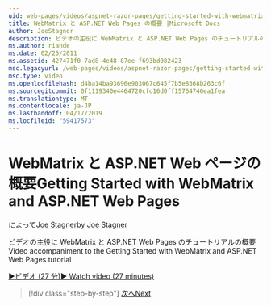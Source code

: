 ```yaml
---
uid: web-pages/videos/aspnet-razor-pages/getting-started-with-webmatrix-and-aspnet-web-pages
title: WebMatrix と ASP.NET Web Pages の概要 |Microsoft Docs
author: JoeStagner
description: ビデオの主役に WebMatrix と ASP.NET Web Pages のチュートリアルの概要
ms.author: riande
ms.date: 02/25/2011
ms.assetid: 427471f0-7ad8-4e48-87ee-f693bd082423
msc.legacyurl: /web-pages/videos/aspnet-razor-pages/getting-started-with-webmatrix-and-aspnet-web-pages
msc.type: video
ms.openlocfilehash: d4ba14ba93696e903067c645f7b5e8368b263c6f
ms.sourcegitcommit: 0f1119340e4464720cfd16d0ff15764746ea1fea
ms.translationtype: MT
ms.contentlocale: ja-JP
ms.lasthandoff: 04/17/2019
ms.locfileid: "59417573"
---
```

# <a name="getting-started-with-webmatrix-and-aspnet-web-pages"></a><span data-ttu-id="a6bfe-103">WebMatrix と ASP.NET Web ページの概要</span><span class="sxs-lookup"><span data-stu-id="a6bfe-103">Getting Started with WebMatrix and ASP.NET Web Pages</span></span>

<span data-ttu-id="a6bfe-104">によって[Joe Stagner](https://github.com/JoeStagner)</span><span class="sxs-lookup"><span data-stu-id="a6bfe-104">by [Joe Stagner](https://github.com/JoeStagner)</span></span>

<span data-ttu-id="a6bfe-105">ビデオの主役に WebMatrix と ASP.NET Web Pages のチュートリアルの概要</span><span class="sxs-lookup"><span data-stu-id="a6bfe-105">Video accompaniment to the Getting Started with WebMatrix and ASP.NET Web Pages tutorial</span></span>

[<span data-ttu-id="a6bfe-106">&#9654;ビデオ (27 分)</span><span class="sxs-lookup"><span data-stu-id="a6bfe-106">&#9654; Watch video (27 minutes)</span></span>](https://channel9.msdn.com/Blogs/ASP-NET-Site-Videos/getting-started-with-webmatrix-and-aspnet-web-pages)

> [!div class="step-by-step"]
> [<span data-ttu-id="a6bfe-107">次へ</span><span class="sxs-lookup"><span data-stu-id="a6bfe-107">Next</span></span>](introduction-to-aspnet-web-programming-using-the-razor-syntax.md)
